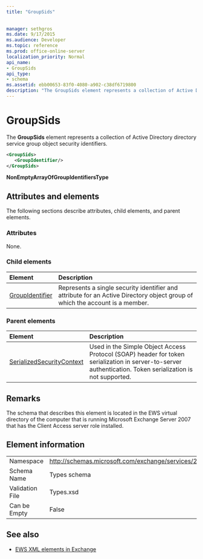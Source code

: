 ```yaml
---
title: "GroupSids"
 
 
manager: sethgros
ms.date: 9/17/2015
ms.audience: Developer
ms.topic: reference
ms.prod: office-online-server
localization_priority: Normal
api_name:
- GroupSids
api_type:
- schema
ms.assetid: ebb00653-83f0-4080-a902-c38df6719800
description: "The GroupSids element represents a collection of Active Directory directory service group object security identifiers."
---
```


# GroupSids

The **GroupSids** element represents a collection of Active Directory directory service group object security identifiers. 
  
```xml
<GroupSids>
   <GroupIdentifier/>
</GroupSids>
```

 **NonEmptyArrayOfGroupIdentifiersType**
## Attributes and elements

The following sections describe attributes, child elements, and parent elements.
  
### Attributes

None.
  
### Child elements

|**Element**|**Description**|
|:-----|:-----|
|[GroupIdentifier](groupidentifier.md) <br/> |Represents a single security identifier and attribute for an Active Directory object group of which the account is a member.  <br/> |
   
### Parent elements

|**Element**|**Description**|
|:-----|:-----|
|[SerializedSecurityContext](serializedsecuritycontext.md) <br/> |Used in the Simple Object Access Protocol (SOAP) header for token serialization in server-to-server authentication. Token serialization is not supported.  <br/> |
   
## Remarks

The schema that describes this element is located in the EWS virtual directory of the computer that is running Microsoft Exchange Server 2007 that has the Client Access server role installed.
  
## Element information

|||
|:-----|:-----|
|Namespace  <br/> |http://schemas.microsoft.com/exchange/services/2006/types  <br/> |
|Schema Name  <br/> |Types schema  <br/> |
|Validation File  <br/> |Types.xsd  <br/> |
|Can be Empty  <br/> |False  <br/> |
   
## See also



- [EWS XML elements in Exchange](ews-xml-elements-in-exchange.md)

